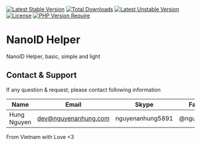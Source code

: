 [![Latest Stable Version](http://poser.pugx.org/nguyenanhung/nanoid-helper/v)](https://packagist.org/packages/nguyenanhung/nanoid-helper) [![Total Downloads](http://poser.pugx.org/nguyenanhung/nanoid-helper/downloads)](https://packagist.org/packages/nguyenanhung/nanoid-helper) [![Latest Unstable Version](http://poser.pugx.org/nguyenanhung/nanoid-helper/v/unstable)](https://packagist.org/packages/nguyenanhung/nanoid-helper) [![License](http://poser.pugx.org/nguyenanhung/nanoid-helper/license)](https://packagist.org/packages/nguyenanhung/nanoid-helper) [![PHP Version Require](http://poser.pugx.org/nguyenanhung/nanoid-helper/require/php)](https://packagist.org/packages/nguyenanhung/nanoid-helper)

# NanoID Helper

NanoID Helper, basic, simple and light

## Contact & Support

If any question & request, please contact following information

| Name        | Email                | Skype            | Facebook      |
| ----------- | -------------------- | ---------------- | ------------- |
| Hung Nguyen | dev@nguyenanhung.com | nguyenanhung5891 | @nguyenanhung |

From Vietnam with Love <3
